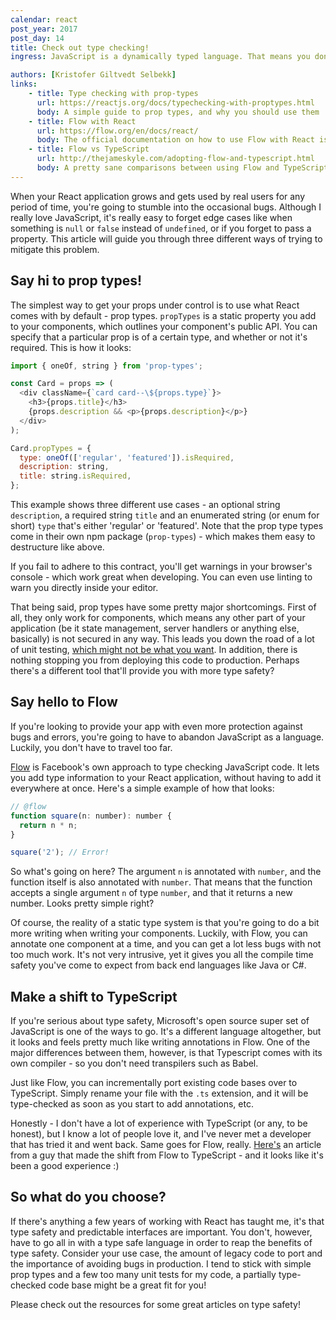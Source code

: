 ```yaml
---
calendar: react
post_year: 2017
post_day: 14
title: Check out type checking!
ingress: JavaScript is a dynamically typed language. That means you don't have types to help you secure your apps from stupid bugs. Here's a few ways to avoid just that in your React apps!

authors: [Kristofer Giltvedt Selbekk]
links:
    - title: Type checking with prop-types
      url: https://reactjs.org/docs/typechecking-with-proptypes.html
      body: A simple guide to prop types, and why you should use them
    - title: Flow with React
      url: https://flow.org/en/docs/react/
      body: The official documentation on how to use Flow with React is really worth a read!
    - title: Flow vs TypeScript
      url: http://thejameskyle.com/adopting-flow-and-typescript.html
      body: A pretty sane comparisons between using Flow and TypeScript by a guy that has used both
---
```


When your React application grows and gets used by real users for any period of time, you're going to stumble into the
occasional bugs. Although I really love JavaScript, it's really easy to forget edge cases like when something is
`null` or `false` instead of `undefined`, or if you forget to pass a property. This article will guide you through
three different ways of trying to mitigate this problem.

## Say hi to prop types!

The simplest way to get your props under control is to use what React comes with by default - prop types. `propTypes`
is a static property you add to your components, which outlines your component's public API. You can specify that a
particular prop is of a certain type, and whether or not it's required. This is how it looks:

```javascript
import { oneOf, string } from 'prop-types';

const Card = props => (
  <div className={`card card--\${props.type}`}>
    <h3>{props.title}</h3>
    {props.description && <p>{props.description}</p>}
  </div>
);

Card.propTypes = {
  type: oneOf(['regular', 'featured']).isRequired,
  description: string,
  title: string.isRequired,
};
```

This example shows three different use cases - an optional string `description`, a required string `title` and an
enumerated string (or enum for short) `type` that's either 'regular' or 'featured'. Note that the prop type types come
in their own npm package (`prop-types`) - which makes them easy to destructure like above.

If you fail to adhere to this contract, you'll get warnings in your browser's console - which work great when
developing. You can even use linting to warn you directly inside your editor.

That being said, prop types have some pretty major shortcomings. First of all, they only work for components, which
means any other part of your application (be it state management, server handlers or anything else, basically) is not
secured in any way. This leads you down the road of a lot of unit testing, [which might not be what you
want](https://blog.kentcdodds.com/write-tests-not-too-many-mostly-integration-5e8c7fff591c). In addition, there is
nothing stopping you from deploying this code to production. Perhaps there's a different tool that'll provide you with
more type safety?

## Say hello to Flow

If you're looking to provide your app with even more protection against bugs and errors, you're going to have to abandon
JavaScript as a language. Luckily, you don't have to travel too far.

[Flow](https://flow.org/) is Facebook's own approach to type checking JavaScript code. It lets you add type information
to your React application, without having to add it everywhere at once. Here's a simple example of how that looks:

```javascript
// @flow
function square(n: number): number {
  return n * n;
}

square('2'); // Error!
```

So what's going on here? The argument `n` is annotated with `number`, and the function itself is also annotated
with `number`. That means that the function accepts a single argument `n` of type `number`, and that it returns
a new number. Looks pretty simple right?

Of course, the reality of a static type system is that you're going to do a bit more writing when writing your
components. Luckily, with Flow, you can annotate one component at a time, and you can get a lot less bugs with not too
much work. It's not very intrusive, yet it gives you all the compile time safety you've come to expect from back end
languages like Java or C#.

## Make a shift to TypeScript

If you're serious about type safety, Microsoft's open source super set of JavaScript is one of the ways to go. It's a
different language altogether, but it looks and feels pretty much like writing annotations in Flow. One of the major
differences between them, however, is that Typescript comes with its own compiler - so you don't need transpilers such as
Babel.

Just like Flow, you can incrementally port existing code bases over to TypeScript. Simply rename your file with the `.ts` extension, and it will be type-checked as soon as you start to add annotations, etc.

Honestly - I don't have a lot of experience with TypeScript (or any, to be honest), but I know a lot of people love it, and I've never met a developer that has tried it and went back. Same goes for Flow, really.
[Here's](https://medium.com/@ckoster22/migrating-from-flow-to-typescript-b065796797db) an article from a guy that made
the shift from Flow to TypeScript - and it looks like it's been a good experience :)

## So what do you choose?

If there's anything a few years of working with React has taught me, it's that type safety and predictable interfaces
are important. You don't, however, have to go all in with a type safe language in order to reap the benefits of type
safety. Consider your use case, the amount of legacy code to port and the importance of avoiding bugs in production.
I tend to stick with simple prop types and a few too many unit tests for my code, a partially type-checked code base
might be a great fit for you!

Please check out the resources for some great articles on type safety!
